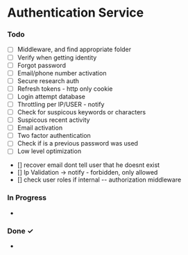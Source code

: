 # Authentication Service

### Todo
- [ ] Middleware, and find appropriate folder
- [ ] Verify when getting identity
- [ ] Forgot password
- [ ] Email/phone number activation
- [ ] Secure research auth
- [ ] Refresh tokens - http only cookie
- [ ] Login attempt database
- [ ] Throttling per IP/USER - notify
- [ ] Check for suspicous keywords or characters
- [ ] Suspicous recent activity  
- [ ] Email activation  
- [ ] Two factor authentication
- [ ] Check if is a previous password was used
- [ ] Low level optimization
- [] recover email dont tell user that he doesnt exist
- [] Ip Validation -> notify - forbidden, only allowed
- [] check user roles if internal -- authorization middleware


### In Progress
-
<!-- - [ ] progressed task [JIRA-2407]   -->


### Done ✓
-
<!-- - [x] Done task [JIRA-2407]  -->

